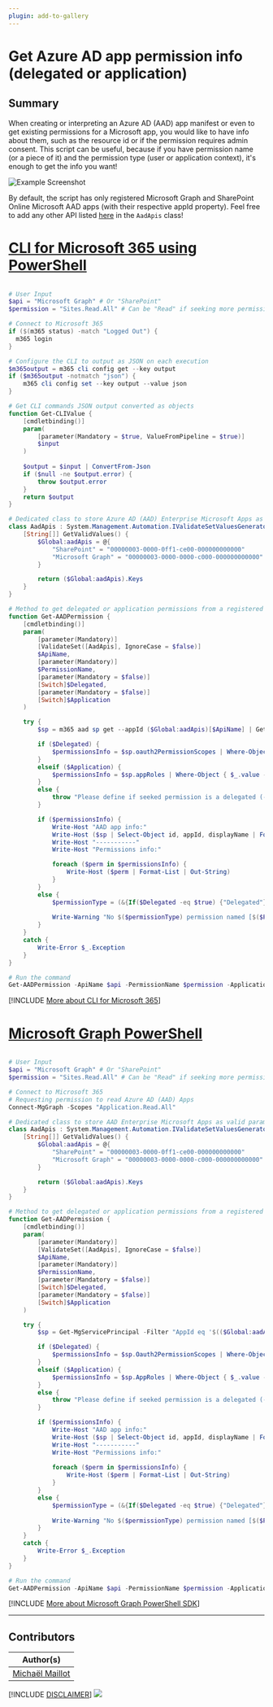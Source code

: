 ```yaml
---
plugin: add-to-gallery
---
```


# Get Azure AD app permission info (delegated or application)

## Summary

When creating or interpreting an Azure AD (AAD) app manifest or even to get existing permissions for a Microsoft app, you would like to have info about them, such as the resource id or if the permission requires admin consent. This script can be useful, because if you have permission name (or a piece of it) and the permission type (user or application context), it's enough to get the info you want!

![Example Screenshot](assets/example.png)

By default, the script has only registered Microsoft Graph and SharePoint Online Microsoft AAD apps (with their respective appId property). Feel free to add any other API listed [here](https://docs.microsoft.com/troubleshoot/azure/active-directory/verify-first-party-apps-sign-in#application-ids-for-commonly-used-microsoft-applications) in the `AadApis` class!


# [CLI for Microsoft 365 using PowerShell](#tab/cli-m365-ps)

```powershell

# User Input
$api = "Microsoft Graph" # Or "SharePoint"
$permission = "Sites.Read.All" # Can be "Read" if seeking more permissions

# Connect to Microsoft 365
if ($(m365 status) -match "Logged Out") {
  m365 login
}

# Configure the CLI to output as JSON on each execution
$m365output = m365 cli config get --key output
if ($m365output -notmatch "json") {
    m365 cli config set --key output --value json
}

# Get CLI commands JSON output converted as objects
function Get-CLIValue {
    [cmdletbinding()]
    param(
        [parameter(Mandatory = $true, ValueFromPipeline = $true)]
        $input
    )
    
    $output = $input | ConvertFrom-Json
    if ($null -ne $output.error) {
        throw $output.error
    }
    return $output
}

# Dedicated class to store Azure AD (AAD) Enterprise Microsoft Apps as valid param inputs 
class AadApis : System.Management.Automation.IValidateSetValuesGenerator {
    [String[]] GetValidValues() {
        $Global:aadApis = @{
            "SharePoint" = "00000003-0000-0ff1-ce00-000000000000"
            "Microsoft Graph" = "00000003-0000-0000-c000-000000000000"
        }

        return ($Global:aadApis).Keys
    }
}

# Method to get delegated or application permissions from a registered AAD MS App, based on name
function Get-AADPermission {
    [cmdletbinding()]
    param(
        [parameter(Mandatory)]
        [ValidateSet([AadApis], IgnoreCase = $false)]
        $ApiName,
        [parameter(Mandatory)]
        $PermissionName,
        [parameter(Mandatory = $false)]
        [Switch]$Delegated,
        [parameter(Mandatory = $false)]
        [Switch]$Application
    )

    try {
        $sp = m365 aad sp get --appId ($Global:aadApis)[$ApiName] | Get-CLIValue

        if ($Delegated) {
            $permissionsInfo = $sp.oauth2PermissionScopes | Where-Object { $_.value -match $PermissionName }
        }
        elseif ($Application) {
            $permissionsInfo = $sp.appRoles | Where-Object { $_.value -match $PermissionName }
        }
        else {
            throw "Please define if seeked permission is a delegated (-Scope) or an application (-Role) one"
        }

        if ($permissionsInfo) {
            Write-Host "AAD app info:"
            Write-Host ($sp | Select-Object id, appId, displayName | Format-List | Out-String)
            Write-Host "-----------"
            Write-Host "Permissions info:"

            foreach ($perm in $permissionsInfo) {
                Write-Host ($perm | Format-List | Out-String)
            }
        }
        else {
            $permissionType = (&{If($Delegated -eq $true) {"Delegated"} Else {"Application"}})
            
            Write-Warning "No $($permissionType) permission named [$($PermissionName)] found for $($ApiName) App"
        }
    }
    catch {
        Write-Error $_.Exception
    }
}

# Run the command
Get-AADPermission -ApiName $api -PermissionName $permission -Application

```
[!INCLUDE [More about CLI for Microsoft 365](../../docfx/includes/MORE-CLIM365.md)]


# [Microsoft Graph PowerShell](#tab/graphps)

```powershell

# User Input
$api = "Microsoft Graph" # Or "SharePoint"
$permission = "Sites.Read.All" # Can be "Read" if seeking more permissions

# Connect to Microsoft 365
# Requesting permission to read Azure AD (AAD) Apps
Connect-MgGraph -Scopes "Application.Read.All"

# Dedicated class to store AAD Enterprise Microsoft Apps as valid param inputs 
class AadApis : System.Management.Automation.IValidateSetValuesGenerator {
    [String[]] GetValidValues() {
        $Global:aadApis = @{
            "SharePoint" = "00000003-0000-0ff1-ce00-000000000000"
            "Microsoft Graph" = "00000003-0000-0000-c000-000000000000"
        }

        return ($Global:aadApis).Keys
    }
}

# Method to get delegated or application permissions from a registered AAD MS App, based on name
function Get-AADPermission {
    [cmdletbinding()]
    param(
        [parameter(Mandatory)]
        [ValidateSet([AadApis], IgnoreCase = $false)]
        $ApiName,
        [parameter(Mandatory)]
        $PermissionName,
        [parameter(Mandatory = $false)]
        [Switch]$Delegated,
        [parameter(Mandatory = $false)]
        [Switch]$Application
    )

    try {
        $sp = Get-MgServicePrincipal -Filter "AppId eq '$(($Global:aadApis)[$ApiName])'"

        if ($Delegated) {
            $permissionsInfo = $sp.Oauth2PermissionScopes | Where-Object { $_.value -match $PermissionName }
        }
        elseif ($Application) {
            $permissionsInfo = $sp.AppRoles | Where-Object { $_.value -match $PermissionName }
        }
        else {
            throw "Please define if seeked permission is a delegated (-Scope) or an application (-Role) one"
        }

        if ($permissionsInfo) {
            Write-Host "AAD app info:"
            Write-Host ($sp | Select-Object id, appId, displayName | Format-List | Out-String)
            Write-Host "-----------"
            Write-Host "Permissions info:"
            
            foreach ($perm in $permissionsInfo) {
                Write-Host ($perm | Format-List | Out-String)
            }
        }
        else {
            $permissionType = (&{If($Delegated -eq $true) {"Delegated"} Else {"Application"}})
            
            Write-Warning "No $($permissionType) permission named [$($PermissionName)] found for $($ApiName) App"
        }
    }
    catch {
        Write-Error $_.Exception
    }
}

# Run the command
Get-AADPermission -ApiName $api -PermissionName $permission -Application

```
[!INCLUDE [More about Microsoft Graph PowerShell SDK](../../docfx/includes/MORE-GRAPHSDK.md)]
***


## Contributors

| Author(s)                                            |
|------------------------------------------------------|
| [Michaël Maillot](https://github.com/michaelmaillot) |


[!INCLUDE [DISCLAIMER](../../docfx/includes/DISCLAIMER.md)]
<img src="https://m365-visitor-stats.azurewebsites.net/script-samples/scripts/aad-get-app-permission" aria-hidden="true" />